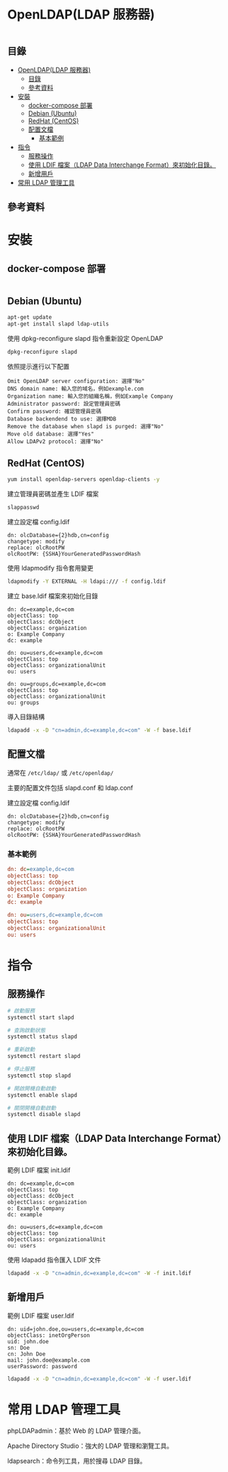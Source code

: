 # OpenLDAP(LDAP 服務器)

```
```

## 目錄

- [OpenLDAP(LDAP 服務器)](#openldapldap-服務器)
  - [目錄](#目錄)
  - [參考資料](#參考資料)
- [安裝](#安裝)
  - [docker-compose 部署](#docker-compose-部署)
  - [Debian (Ubuntu)](#debian-ubuntu)
  - [RedHat (CentOS)](#redhat-centos)
  - [配置文檔](#配置文檔)
    - [基本範例](#基本範例)
- [指令](#指令)
  - [服務操作](#服務操作)
  - [使用 LDIF 檔案（LDAP Data Interchange Format）來初始化目錄。](#使用-ldif-檔案ldap-data-interchange-format來初始化目錄)
  - [新增用戶](#新增用戶)
- [常用 LDAP 管理工具](#常用-ldap-管理工具)

## 參考資料

[]()

# 安裝

## docker-compose 部署

```yml
```

## Debian (Ubuntu)

```bash
apt-get update
apt-get install slapd ldap-utils
```

使用 dpkg-reconfigure slapd 指令重新設定 OpenLDAP

```bash
dpkg-reconfigure slapd
```

依照提示進行以下配置

```
Omit OpenLDAP server configuration: 選擇"No"
DNS domain name: 輸入您的域名，例如example.com
Organization name: 輸入您的組織名稱，例如Example Company
Administrator password: 設定管理員密碼
Confirm password: 確認管理員密碼
Database backendend to use: 選擇MDB
Remove the database when slapd is purged: 選擇"No"
Move old database: 選擇"Yes"
Allow LDAPv2 protocol: 選擇"No"
```

## RedHat (CentOS)

```bash
yum install openldap-servers openldap-clients -y
```

建立管理員密碼並產生 LDIF 檔案

```bash
slappasswd
```

建立設定檔 config.ldif

```
dn: olcDatabase={2}hdb,cn=config
changetype: modify
replace: olcRootPW
olcRootPW: {SSHA}YourGeneratedPasswordHash
```

使用 ldapmodify 指令套用變更

```bash
ldapmodify -Y EXTERNAL -H ldapi:/// -f config.ldif
```

建立 base.ldif 檔案來初始化目錄

```
dn: dc=example,dc=com
objectClass: top
objectClass: dcObject
objectClass: organization
o: Example Company
dc: example

dn: ou=users,dc=example,dc=com
objectClass: top
objectClass: organizationalUnit
ou: users

dn: ou=groups,dc=example,dc=com
objectClass: top
objectClass: organizationalUnit
ou: groups
```

導入目錄結構

```bash
ldapadd -x -D "cn=admin,dc=example,dc=com" -W -f base.ldif
```

## 配置文檔

通常在 `/etc/ldap/` 或 `/etc/openldap/`

主要的配置文件包括 slapd.conf 和 ldap.conf

建立設定檔 config.ldif

```
dn: olcDatabase={2}hdb,cn=config
changetype: modify
replace: olcRootPW
olcRootPW: {SSHA}YourGeneratedPasswordHash
```

### 基本範例

```ini
dn: dc=example,dc=com
objectClass: top
objectClass: dcObject
objectClass: organization
o: Example Company
dc: example

dn: ou=users,dc=example,dc=com
objectClass: top
objectClass: organizationalUnit
ou: users
```

# 指令

## 服務操作

```bash
# 啟動服務
systemctl start slapd

# 查詢啟動狀態
systemctl status slapd

# 重新啟動
systemctl restart slapd

# 停止服務
systemctl stop slapd

# 開啟開機自動啟動
systemctl enable slapd

# 關閉開機自動啟動
systemctl disable slapd
```

## 使用 LDIF 檔案（LDAP Data Interchange Format）來初始化目錄。

範例 LDIF 檔案 init.ldif

```
dn: dc=example,dc=com
objectClass: top
objectClass: dcObject
objectClass: organization
o: Example Company
dc: example

dn: ou=users,dc=example,dc=com
objectClass: top
objectClass: organizationalUnit
ou: users
```

使用 ldapadd 指令匯入 LDIF 文件

```bash
ldapadd -x -D "cn=admin,dc=example,dc=com" -W -f init.ldif
```

## 新增用戶

範例 LDIF 檔案 user.ldif

```
dn: uid=john.doe,ou=users,dc=example,dc=com
objectClass: inetOrgPerson
uid: john.doe
sn: Doe
cn: John Doe
mail: john.doe@example.com
userPassword: password
```

```bash
ldapadd -x -D "cn=admin,dc=example,dc=com" -W -f user.ldif
```

# 常用 LDAP 管理工具

phpLDAPadmin：基於 Web 的 LDAP 管理介面。

Apache Directory Studio：強大的 LDAP 管理和瀏覽工具。

ldapsearch：命令列工具，用於搜尋 LDAP 目錄。
